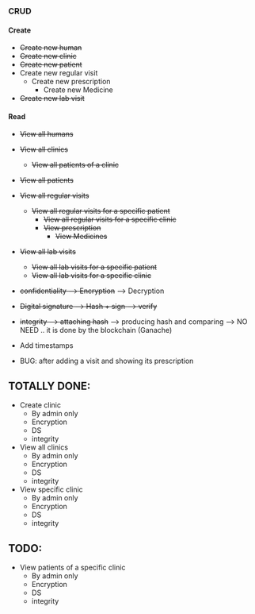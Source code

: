 ### CRUD
#### Create
- ~~Create new human~~
- ~~Create new clinic~~
- ~~Create new patient~~
- Create new regular visit
	- Create new prescription 
		- Create new Medicine 
- ~~Create new lab visit~~

#### Read
- ~~View all humans~~
- ~~View all clinics~~
  - ~~View all patients of a clinic~~
- ~~View all patients~~

- ~~View all regular visits~~
  - ~~View all regular visits for a specific patient~~
	- ~~View all regular visits for a specific clinic~~
	- ~~View prescription~~
		- ~~View Medicines~~ 
- ~~View all lab visits~~
  - ~~View all lab visits for a specific patient~~
  - ~~View all lab visits for a specific clinic~~

- ~~confidentiality --> Encryption~~ --> Decryption
- ~~Digital signature --> Hash + sign --> verify~~
- ~~integrity --> attaching hash~~ --> producing hash and comparing --> NO NEED .. it is done by the blockchain (Ganache)

- Add timestamps
- BUG: after adding a visit and showing its prescription


## TOTALLY DONE:
- Create clinic 
  - By admin only
  - Encryption
  - DS
  - integrity
- View all clinics
  - By admin only
  - Encryption
  - DS
  - integrity
- View specific clinic 
  - By admin only
  - Encryption
  - DS
  - integrity

## TODO:
- View patients of a specific clinic 
  - By admin only
  - Encryption
  - DS
  - integrity

